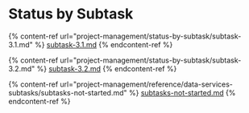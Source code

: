 # Status by Subtask

{% content-ref url="project-management/status-by-subtask/subtask-3.1.md" %}
[subtask-3.1.md](project-management/status-by-subtask/subtask-3.1.md)
{% endcontent-ref %}

{% content-ref url="project-management/status-by-subtask/subtask-3.2.md" %}
[subtask-3.2.md](project-management/status-by-subtask/subtask-3.2.md)
{% endcontent-ref %}

{% content-ref url="project-management/reference/data-services-subtasks/subtasks-not-started.md" %}
[subtasks-not-started.md](project-management/reference/data-services-subtasks/subtasks-not-started.md)
{% endcontent-ref %}
